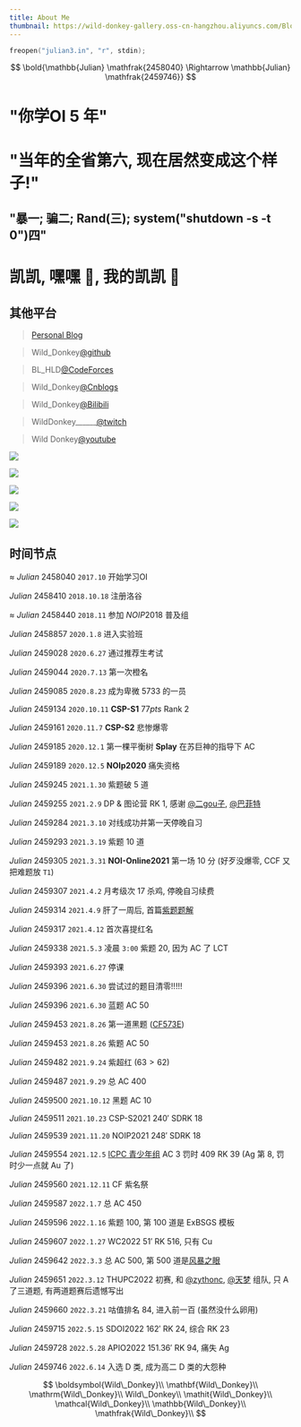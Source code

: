 ```yaml
---
title: About Me
thumbnail: https://wild-donkey-gallery.oss-cn-hangzhou.aliyuncs.com/BlogImg/About.JPG
---
```


```cpp
freopen("julian3.in", "r", stdin);
```

$$
\bold{\mathbb{Julian} \mathfrak{2458040} \Rightarrow \mathbb{Julian} \mathfrak{2459746}}
$$

# "你学OI $5$ 年"

# "当年的全省第六, 现在居然变成这个样子!"

## "暴一; 骗二; Rand(三); system("shutdown -s -t 0")四"

# 凯凯, 嘿嘿 🤤, 我的凯凯 🤤

## 其他平台

> [Personal Blog](https://wild-donkey.github.io/)

> Wild_Donkey[@github](https://github.com/Wild-Donkey)

> BL_HLD[@CodeForces](https://codeforces.com/profile/BL_HLD)

> Wild_Donkey[@Cnblogs](https://www.cnblogs.com/Wild-Donkey/)

> Wild_Donkey[@Bilibili](https://space.bilibili.com/179337056)

> WildDonkey______[@twitch](https://www.twitch.tv/wilddonkey______)

> Wild Donkey[@youtube](https://www.youtube.com/channel/UC6Gcb8R8zgTGqDGRs61U51w)

![](https://statcard.vercel.app/api?id=143771&dark_mode=true)

![](https://statcard.vercel.app/api?id=171851&dark_mode=true)

![](https://statcard.vercel.app/api?id=306957&dark_mode=true)

![](https://statcard.vercel.app/api?id=306982&dark_mode=true)

![](https://statcard.vercel.app/api?id=215573&dark_mode=true)

## 时间节点

$\approx~Julian~2458040$ `2017.10` 开始学习OI

$Julian~2458410$ `2018.10.18` 注册洛谷

$\approx~Julian~2458440$ `2018.11` 参加 $NOIP2018$ 普及组

$Julian~2458857$ `2020.1.8` 进入实验班

$Julian~2459028$ `2020.6.27` 通过推荐生考试

$Julian~2459044$ `2020.7.13` 第一次橙名

$Julian~2459085$ `2020.8.23` 成为卑微 $5733$ 的一员

$Julian~2459134$ `2020.10.11` **CSP-S1** $77pts$ Rank 2

$Julian~2459161$ `2020.11.7` **CSP-S2** 悲惨爆零

$Julian~2459185$ `2020.12.1` 第一棵平衡树 **Splay** 在苏巨神的指导下 AC

$Julian~2459189$ `2020.12.5` **NOIp2020** 痛失资格

$Julian~2459245$ `2021.1.30` 紫题破 $5$ 道

$Julian~2459255$ `2021.2.9` DP & 图论营 RK $1$, 感谢 [@二gou子](https://www.luogu.com.cn/user/306982), [@巴菲特](https://www.luogu.com.cn/user/171851)

$Julian~2459284$ `2021.3.10` 对线成功并第一天停晚自习

$Julian~2459293$ `2021.3.19` 紫题 $10$ 道

$Julian~2459305$ `2021.3.31` **NOI-Online2021** 第一场 $10$ 分 (好歹没爆零, CCF 又把难题放 `T1`)

$Julian~2459307$ `2021.4.2` 月考级次 $17$ 杀鸡, 停晚自习续费

$Julian~2459314$ `2021.4.9` 肝了一周后, 首篇[紫题题解](https://www.luogu.com.cn/blog/Wild-Donkey/hou-zhui-zi-dong-ji-suffix-automaton)

$Julian~2459317$ `2021.4.12` 首次喜提红名

$Julian~2459338$ `2021.5.3` 凌晨 `3:00` 紫题 $20$, 因为 AC 了 LCT

$Julian~2459393$ `2021.6.27` 停课

$Julian~2459396$ `2021.6.30` 尝试过的题目清零!!!!!

$Julian~2459396$ `2021.6.30` 蓝题 AC $50$

$Julian~2459453$ `2021.8.26` 第一道黑题 ([CF573E](https://www.luogu.com.cn/problem/CF573E))

$Julian~2459453$ `2021.8.26` 紫题 AC $50$

$Julian~2459482$ `2021.9.24` 紫超红 ($63 > 62$)

$Julian~2459487$ `2021.9.29` 总 AC $400$

$Julian~2459500$ `2021.10.12` 黑题 AC $10$

$Julian~2459511$ `2021.10.23` CSP-S2021 $240'$ SDRK $18$

$Julian~2459539$ `2021.11.20` NOIP2021 $248'$ SDRK $18$

$Julian~2459554$ `2021.12.5` [ICPC 青少年组](https://ac.nowcoder.com/acm/contest/23218#rank) AC $3$ 罚时 $409$ RK $39$ (Ag 第 $8$, 罚时少一点就 Au 了)

$Julian~2459560$ `2021.12.11` CF 紫名祭

$Julian~2459587$ `2022.1.7` 总 AC $450$

$Julian~2459596$ `2022.1.16` 紫题 $100$, 第 $100$ 道是 ExBSGS 模板

$Julian~2459607$ `2022.1.27` WC2022 $51'$ RK $516$, 只有 Cu

$Julian~2459642$ `2022.3.3` 总 AC $500$, 第 $500$ 道是[风暴之眼](https://www.luogu.com.cn/problem/P7727)

$Julian~2459651$ `2022.3.12` THUPC2022 初赛, 和 [@zythonc](https://www.luogu.com.cn/user/215573), [@天梦](https://www.luogu.com.cn/user/194093) 组队, 只 A 了三道题, 有两道题赛后遗憾写出

$Julian~2459660$ `2022.3.21` 咕值排名 $84$, 进入前一百 (虽然没什么卵用)

$Julian~2459715$ `2022.5.15` SDOI2022 $162'$ RK $24$, 综合 RK $23$

$Julian~2459728$ `2022.5.28` APIO2022 $151.36'$ RK $94$, 痛失 Ag

$Julian~2459746$ `2022.6.14` 入选 D 类, 成为高二 D 类的大怨种

$$
\boldsymbol{Wild\_Donkey}\\
\mathbf{Wild\_Donkey}\\
\mathrm{Wild\_Donkey}\\
Wild\_Donkey\\
\mathit{Wild\_Donkey}\\
\mathcal{Wild\_Donkey}\\
\mathbb{Wild\_Donkey}\\
\mathfrak{Wild\_Donkey}\\
$$